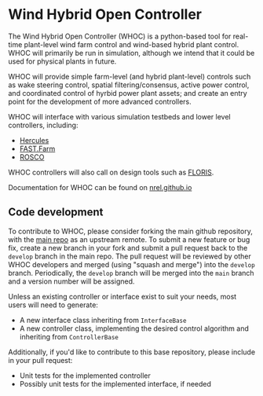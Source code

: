 # Wind Hybrid Open Controller

The Wind Hybrid Open Controller (WHOC) is a python-based tool for real-time 
plant-level wind farm control and wind-based hybrid plant control.
WHOC will primarily be run in simulation, although we intend that it could be 
used for physical plants in future. 

WHOC will provide simple farm-level (and hybrid plant-level) controls such as
wake steering control, spatial filtering/consensus, active power control, 
and coordinated control of hyrbid power plant assets;
and create an entry point for the development of more advanced controllers. 

WHOC will interface with various simulation testbeds and lower level 
controllers, including:
- [Hercules](https://github.com/NREL/hercules)
- [FAST.Farm](https://github.com/OpenFAST/openfast)
- [ROSCO](https://github.com/NREL/rosco)

WHOC controllers will also call on design tools such as
[FLORIS](https://github.com/NREL/floris).

Documentation for WHOC can be found on 
[nrel.github.io](https://nrel.github.io/wind-hybrid-open-controller/intro.html)

## Code development
To contribute to WHOC, please consider forking the main github repository,
with the [main repo](https://github.com/NREL/wind-hybrid-open-controller) as an 
upstream remote. To submit a new feature or bug fix, create a new branch 
in your fork and submit a pull request back to the `develop` branch in the 
main repo. The pull request will be reviewed by other WHOC developers and 
merged (using "squash and merge") into the `develop` branch. Periodically, 
the `develop` branch will be merged into the `main` branch and a version 
number will be assigned.

Unless an existing controller or interface exist to suit your needs, most 
users will need to generate:
- A new interface class inheriting from `InterfaceBase`
- A new controller class, implementing the desired control algorithm and 
inheriting from `ControllerBase`

Additionally, if you'd like to contribute to this base repository, please 
include in your pull request:
- Unit tests for the implemented controller
- Possibly unit tests for the implemented interface, if needed